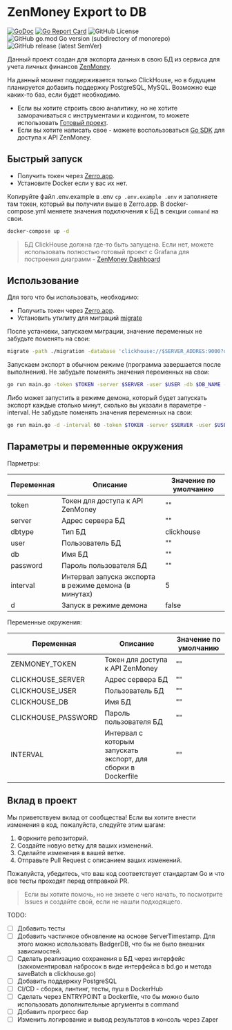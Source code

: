 # ZenMoney Export to DB

[![GoDoc](https://godoc.org/github.com/zenexport/zenexport?status.svg)](https://godoc.org/github.com/nemirlev/zenexport)
[![Go Report Card](https://goreportcard.com/badge/github.com/nemirlev/zenexport)](https://goreportcard.com/report/github.com/nemirlev/zenexport)
![GitHub License](https://img.shields.io/github/license/nemirlev/zenexport)
![GitHub go.mod Go version (subdirectory of monorepo)](https://img.shields.io/github/go-mod/go-version/nemirlev/zenexport)
![GitHub release (latest SemVer)](https://img.shields.io/github/v/release/nemirlev/zenexport)

Данный проект создан для экспорта данных в свою БД из сервиса для учета личных
финансов [ZenMoney](https://zenmoney.ru/).

На данный момент поддерживается только ClickHouse, но в будущем планируется добавить поддержку PostgreSQL, MySQL.
Возможно еще каких-то баз, если будет необходимо.

* Если вы хотите строить свою аналитику, но не хотите заморачиваться с инструментами и кодингом, то можете
  использовать [Готовый проект](https://github.com/nemirlev/zenmoney-dashboard).
* Если вы хотите написать свое - можете воспользоваться [Go SDK](https://github.com/nemirlev/zenapi) для доступа к API
  ZenMoney.

## Быстрый запуск

* Получить токен через [Zerro.app](https://zerro.app/token).
* Установите Docker если у вас их нет.

Копируйте файл .env.example в .env `cp .env.example .env` и заполняете там токен, который вы получили выше в Zerro.app.
В docker-compose.yml меняете значения подключения к БД в секции `command` на свои.

```bash
docker-compose up -d
```

> БД ClickHouse должна где-то быть запущена. Если нет, можете использовать полностью готовый проект с Grafana для построения
> диаграмм -  [ZenMoney Dashboard](https://github.com/nemirlev/zenmoney-dashboard)

## Использование

Для того что бы использовать, необходимо:

* Получить токен через [Zerro.app](https://zerro.app/token).
* Установить утилиту для миграций [migrate](https://github.com/golang-migrate/migrate)

После установки, запускаем миграции, значение переменных не забудьте поменять на свои:

```bash
migrate -path ./migration -database 'clickhouse://$SERVER_ADDRES:9000?database=$DATABASE_NAME&username=$USER&password=$PASSWORD' up
```

Запускаем экспорт в обычном режиме (программа завершается после выполнения). Не забудьте поменять значения переменных на
свои:

```bash
go run main.go -token $TOKEN -server $SERVER -user $USER -db $DB_NAME -password $PASSWORD 
```

Либо может запустить в режиме демона, который будет запускать экспорт каждые столько минут, сколько вы указали в
параметре -interval. Не забудьте поменять значения переменных на свои:

```bash
go run main.go -d -interval 60 -token $TOKEN -server $SERVER -user $USER -db $DB_NAME -password $PASSWORD -interval 360
```

## Параметры и переменные окружения

Парметры:

| Переменная | Описание                                              | Значение по умолчанию |
|------------|-------------------------------------------------------|-----------------------|
| token      | Токен для доступа к API ZenMoney                      | ""                    |
| server     | Адрес сервера БД                                      | ""                    |
| dbtype     | Тип БД                                                | clickhouse            |
| user       | Пользователь БД                                       | ""                    |
| db         | Имя БД                                                | ""                    |
| password   | Пароль пользователя БД                                | ""                    |
| interval   | Интервал запуска экспорта в режиме демона (в минутах) | 5                     |
| d          | Запуск в режиме демона                                | false                 |

Переменные окружения:

| Переменная          | Описание                                                      | Значение по умолчанию |
|---------------------|---------------------------------------------------------------|-----------------------|
| ZENMONEY_TOKEN      | Токен для доступа к API ZenMoney                              | ""                    |
| CLICKHOUSE_SERVER   | Адрес сервера БД                                              | ""                    |
| CLICKHOUSE_USER     | Пользователь БД                                               | ""                    |
| CLICKHOUSE_DB       | Имя БД                                                        | ""                    |
| CLICKHOUSE_PASSWORD | Пароль пользователя БД                                        | ""                    |
| INTERVAL            | Интервал с которым запускать экспорт, для сборки в Dockerfile | ""                    |

## Вклад в проект

Мы приветствуем вклад от сообщества! Если вы хотите внести изменения в код, пожалуйста, следуйте этим шагам:

1. Форкните репозиторий.
2. Создайте новую ветку для ваших изменений.
3. Сделайте изменения в вашей ветке.
4. Отправьте Pull Request с описанием ваших изменений.

Пожалуйста, убедитесь, что ваш код соответствует стандартам Go и что все тесты проходят перед отправкой PR.

> Если вы хотите помочь, но не знаете с чего начать, то посмотрите Issues и создайте свой, если не нашли подходящего.

TODO:

- [ ] Добавить тесты
- [ ] Добавить частичное обновление на основе ServerTimestamp. Для этого можно использовать BadgerDB, что бы не было
  внешних
  зависимостей.
- [ ] Сделать реализацию сохранения в БД через интерфейс (заккоментировал набросок в виде интерфейса в bd.go и метода
  saveBatch в clickhouse.go)
- [ ] Добавить поддержку PostgreSQL
- [ ] CI/CD - сборка, линтинг, тесты, пуш в DockerHub
- [ ] Сделать через ENTRYPOINT в Dockerfile, что бы можно было использовать дополнительные аргументы в command
- [ ] Добавить прогресс бар
- [ ] Изменить логирование и вывод результатов в консоль через Zaper